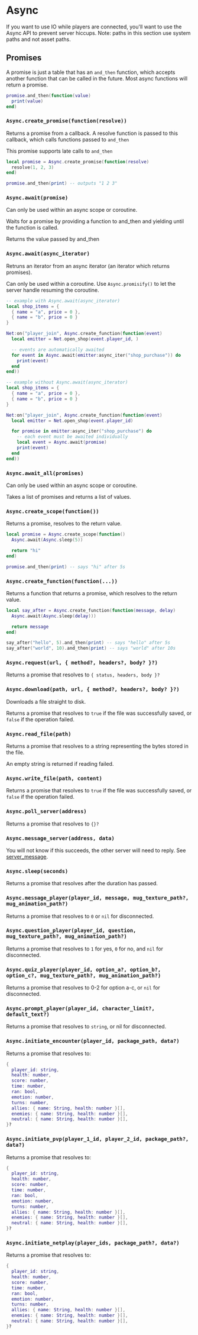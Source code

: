 # Async

If you want to use IO while players are connected, you'll want to use the Async API to prevent server hiccups.
Note: paths in this section use system paths and not asset paths.

## Promises

A promise is just a table that has an `and_then` function, which accepts another function that can be called in the future. Most async functions will return a promise.

```Lua
promise.and_then(function(value)
  print(value)
end)
```

### `Async.create_promise(function(resolve))`

Returns a promise from a callback. A resolve function is passed to this callback, which calls functions passed to `and_then`

This promise supports late calls to `and_then`

```lua
local promise = Async.create_promise(function(resolve)
  resolve(1, 2, 3)
end)

promise.and_then(print) -- outputs "1 2 3"
```

### `Async.await(promise)`

Can only be used within an async scope or coroutine.

Waits for a promise by providing a function to and_then and yielding until the function is called.

Returns the value passed by and_then

### `Async.await(async_iterator)`

Retruns an iterator from an async iterator (an iterator which returns promises).

Can only be used within a coroutine. Use `Async.promisify()` to let the server handle resuming the coroutine.

```lua
-- example with Async.await(async_iterator)
local shop_items = {
  { name = "a", price = 0 },
  { name = "b", price = 0 }
}

Net:on("player_join", Async.create_function(function(event)
  local emitter = Net.open_shop(event.player_id, )

  -- events are automatically awaited
  for event in Async.await(emitter:async_iter("shop_purchase")) do
    print(event)
  end
end))
```

```lua
-- example without Async.await(async_iterator)
local shop_items = {
  { name = "a", price = 0 },
  { name = "b", price = 0 }
}

Net:on("player_join", Async.create_function(function(event)
  local emitter = Net.open_shop(event.player_id)

  for promise in emitter:async_iter("shop_purchase") do
    -- each event must be awaited individually
    local event = Async.await(promise)
    print(event)
  end
end))
```

### `Async.await_all(promises)`

Can only be used within an async scope or coroutine.

Takes a list of promises and returns a list of values.

### `Async.create_scope(function())`

Returns a promise, resolves to the return value.

```lua
local promise = Async.create_scope(function()
  Async.await(Async.sleep(5))

  return "hi"
end)

promise.and_then(print) -- says "hi" after 5s
```

### `Async.create_function(function(...))`

Returns a function that returns a promise, which resolves to the return value.

```lua
local say_after = Async.create_function(function(message, delay)
  Async.await(Async.sleep(delay)))

  return message
end)

say_after("hello", 5).and_then(print) -- says "hello" after 5s
say_after("world", 10).and_then(print) -- says "world" after 10s
```

### `Async.request(url, { method?, headers?, body? }?)`

Returns a promise that resolves to `{ status, headers, body }?`

### `Async.download(path, url, { method?, headers?, body? }?)`

Downloads a file straight to disk.

Returns a promise that resolves to `true` if the file was successfully saved, or `false` if the operation failed.

### `Async.read_file(path)`

Returns a promise that resolves to a string representing the bytes stored in the file.

An empty string is returned if reading failed.

### `Async.write_file(path, content)`

Returns a promise that resolves to `true` if the file was successfully saved, or `false` if the operation failed.

### `Async.poll_server(address)`

Returns a promise that resolves to `{}?`

### `Async.message_server(address, data)`

You will not know if this succeeds, the other server will need to reply. See [server_message](/server/lua-api/events#server_message).

### `Async.sleep(seconds)`

Returns a promise that resolves after the duration has passed.

### `Async.message_player(player_id, message, mug_texture_path?, mug_animation_path?)`

Returns a promise that resolves to `0` or `nil` for disconnected.

### `Async.question_player(player_id, question, mug_texture_path?, mug_animation_path?)`

Returns a promise that resolves to `1` for yes, `0` for no, and `nil` for disconnected.

### `Async.quiz_player(player_id, option_a?, option_b?, option_c?, mug_texture_path?, mug_animation_path?)`

Returns a promise that resolves to 0-2 for option a-c, or `nil` for disconnected.

### `Async.prompt_player(player_id, character_limit?, default_text?)`

Returns a promise that resolves to `string`, or nil for disconnected.

### `Async.initiate_encounter(player_id, package_path, data?)`

Returns a promise that resolves to:

```lua
{
  player_id: string,
  health: number,
  score: number,
  time: number,
  ran: bool,
  emotion: number,
  turns: number,
  allies: { name: String, health: number }[],
  enemies: { name: String, health: number }[],
  neutral: { name: String, health: number }[],
}?
```

### `Async.initiate_pvp(player_1_id, player_2_id, package_path?, data?)`

Returns a promise that resolves to:

```lua
{
  player_id: string,
  health: number,
  score: number,
  time: number,
  ran: bool,
  emotion: number,
  turns: number,
  allies: { name: String, health: number }[],
  enemies: { name: String, health: number }[],
  neutral: { name: String, health: number }[],
}?
```

### `Async.initiate_netplay(player_ids, package_path?, data?)`

Returns a promise that resolves to:

```lua
{
  player_id: string,
  health: number,
  score: number,
  time: number,
  ran: bool,
  emotion: number,
  turns: number,
  allies: { name: String, health: number }[],
  enemies: { name: String, health: number }[],
  neutral: { name: String, health: number }[],
}?
```
